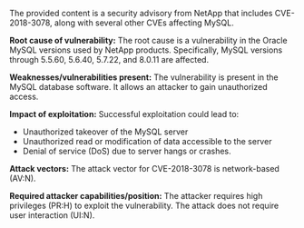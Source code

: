 The provided content is a security advisory from NetApp that includes CVE-2018-3078, along with several other CVEs affecting MySQL.

**Root cause of vulnerability:**
The root cause is a vulnerability in the Oracle MySQL versions used by NetApp products. Specifically, MySQL versions through 5.5.60, 5.6.40, 5.7.22, and 8.0.11 are affected.

**Weaknesses/vulnerabilities present:**
The vulnerability is present in the MySQL database software. It allows an attacker to gain unauthorized access.

**Impact of exploitation:**
Successful exploitation could lead to:
- Unauthorized takeover of the MySQL server
- Unauthorized read or modification of data accessible to the server
- Denial of service (DoS) due to server hangs or crashes.

**Attack vectors:**
The attack vector for CVE-2018-3078 is network-based (AV:N).

**Required attacker capabilities/position:**
The attacker requires high privileges (PR:H) to exploit the vulnerability. The attack does not require user interaction (UI:N).
